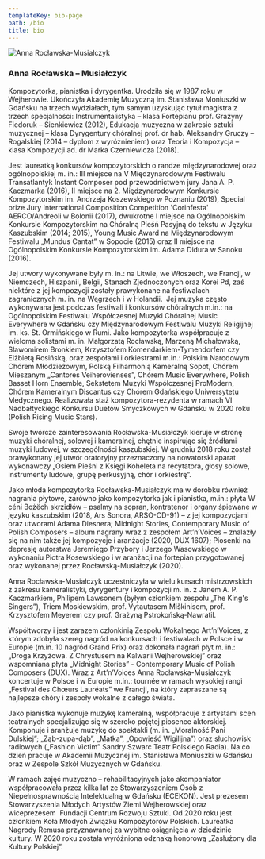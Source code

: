 ```yaml
---
templateKey: bio-page
path: /bio
title: bio
---
```

![Anna Rocławska-Musiałczyk](/img/anna-roclawska-musialczyk003.jpg "Anna Rocławska-Musiałczyk")
<div class="separator"></div>
<h3 class="page__subtitle">Anna Rocławska – Musiałczyk</h3>

<p class="box bio__box bio__box--main">Kompozytorka, pianistka i dyrygentka. Urodziła się w 1987 roku w Wejherowie. Ukończyła Akademię Muzyczną im. Stanisława Moniuszki w Gdańsku na trzech wydziałach, tym samym uzyskując tytuł magistra z trzech specjalności: Instrumentalistyka – klasa Fortepianu prof. Grażyny Fiedoruk – Sienkiewicz (2012), Edukacja muzyczna w zakresie sztuki muzycznej – klasa Dyrygentury chóralnej prof. dr hab. Aleksandry Gruczy – Rogalskiej (2014 – dyplom z wyróżnieniem) oraz Teoria i Kompozycja – klasa Kompozycji ad. dr Marka Czerniewicza (2018).</p>
<div class="separator"></div>
<p class="box bio__box">Jest laureatką konkursów kompozytorskich o randze międzynarodowej oraz ogólnopolskiej m. in.: III miejsce na V Międzynarodowym Festiwalu Transatlantyk Instant Composer pod przewodnictwem jury Jana A. P. Kaczmarka (2016), II miejsce na 2. Międzynarodowym Konkursie Kompozytorskim im. Andrzeja Koszewskiego w Poznaniu (2019), Special prize Jury International Composition Competition 'Corinfesta' AERCO/Andreoli w Bolonii (2017), dwukrotne I miejsce na Ogólnopolskim Konkursie Kompozytorskim na Chóralną Pieśń Pasyjną do tekstu w Języku Kaszubskim (2014; 2015), Young Music Award na Międzynarodowym Festiwalu „Mundus Cantat” w Sopocie (2015) oraz II miejsce na Ogólnopolskim Konkursie Kompozytorskim im. Adama Didura w Sanoku (2016).</p>
<div class="separator"></div>
<p class="box bio__box">Jej utwory wykonywane były m. in.: na Litwie, we Włoszech, we Francji, w Niemczech, Hiszpanii, Belgii, Stanach Zjednoczonych oraz Korei Pd, zaś niektóre z jej kompozycji zostały prawykonane na festiwalach  zagranicznych m. in. na Węgrzech i w Holandii.  Jej muzyka często wykonywana jest podczas festiwali i konkursów chóralnych m.in.: na Ogólnopolskim Festiwalu Współczesnej Muzyki Chóralnej Music Everywhere w Gdańsku czy Międzynarodowym Festiwalu Muzyki Religijnej im. ks. St. Ormińskiego w Rumi. Jako kompozytorka współpracuje z wieloma solistami m. in. Małgorzatą Rocławską, Marzeną Michałowską, Sławomirem Bronkiem, Krzysztofem Komendarkiem-Tymendorfem czy Elżbietą Rosińską, oraz zespołami i orkiestrami m.in.: Polskim Narodowym Chórem Młodzieżowym, Polską Filharmonią Kameralną Sopot, Chórem Mieszanym „Cantores Veiherovienses”, Chórem Music Everywhere, Polish Basset Horn Ensemble, Sekstetem Muzyki Współczesnej ProModern, Chórem Kameralnym Discantus czy Chórem Gdańskiego Uniwersytetu Medycznego. Realizowała staż kompozytora-rezydenta w ramach VI Nadbałtyckiego Konkursu Duetów Smyczkowych w Gdańsku w 2020 roku (Polish Rising Music Stars).</p>
<div class="separator"></div>
<p class="box bio__box">
Swoje twórcze zainteresowania Rocławska-Musiałczyk kieruje w stronę muzyki chóralnej, solowej i kameralnej, chętnie inspirując się źródłami muzyki ludowej, w szczególności kaszubskiej. W grudniu 2018 roku został prawykonany jej utwór oratoryjny przeznaczony na nowatorski aparat wykonawczy „Osiem Pieśni z Księgi Koheleta na recytatora, głosy solowe, instrumenty ludowe, grupę perkusyjną, chór i orkiestrę”.
</p>
<div class="separator"></div>
<p class="box bio__box">
Jako młoda kompozytorka Rocławska-Musiałczyk ma w dorobku również nagrania płytowe, zarówno jako kompozytorka jak i pianistka, m.in.: płyta W céni Bożëch skrzidłów – psalmy na sopran, kontratenor i organy śpiewane w języku kaszubskim (2018, Ars Sonora, ARSO-CD-91) – z jej kompozycjami oraz utworami Adama Diesnera; Midnight Stories, Contemporary Music of Polish Composers – album nagrany wraz z zespołem Art’n’Voices – znalazły się na nim także jej kompozycje i aranżacje (2020, DUX 1607); Piosenki na depresję autorstwa Jeremiego Przybory i Jerzego Wasowskiego w wykonaniu Piotra Kosewskiego i w aranżacji na fortepian przygotowanej oraz wykonanej przez Rocławską-Musiałczyk (2020).
</p>
<div class="separator"></div>
<p class="box bio__box">
Anna Rocławska-Musiałczyk uczestniczyła w wielu kursach mistrzowskich z zakresu kameralistyki, dyrygentury i kompozycji m. in. z Janem A. P. Kaczmarkiem, Philipem Lawsonem (byłym członkiem zespołu „The King's Singers”), Triem Moskiewskim, prof. Vytautasem Miškinisem, prof. Krzysztofem Meyerem czy prof. Grażyną Pstrokońską-Nawratil.
</p>
<div class="separator"></div>
<p class="box bio__box">
Współtworzy i jest zarazem członkinią Zespołu Wokalnego Art’n’Voices, z którym zdobyła szereg nagród na konkursach i festiwalach w Polsce i w Europie (m.in. 10 nagród Grand Prix) oraz dokonała nagrań płyt m. in.: „Droga Krzyżowa. Z Chrystusem na Kalwarii Wejherowskiej” oraz  wspomniana płyta „Midnight Stories” - Contemporary Music of Polish Composers (DUX). Wraz z Art’n’Voices Anna Rocławska-Musiałczyk koncertuje w Polsce i w Europie m.in.: tournée w ramach wysokiej rangi „Festival des Chœurs Lauréats” we Francji, na który zapraszane są najlepsze chóry i zespoły wokalne z całego świata.
</p>
<div class="separator"></div>
<p class="box bio__box">
Jako pianistka wykonuje muzykę kameralną, współpracuje z artystami scen teatralnych specjalizując się w szeroko pojętej piosence aktorskiej. Komponuje i aranżuje muzykę do spektakli (m. in. „Moralność Pani Dulskiej”; „Ząb-zupa-dąb”, „Matka”, „Opowieść Wigilijna”) oraz słuchowisk radiowych („Fashion Victim” Sandry Szwarc Teatr Polskiego Radia). Na co dzień pracuje w Akademii Muzycznej im. Stanisława Moniuszki w Gdańsku oraz w Zespole Szkół Muzycznych w Gdańsku.
</p>
<div class="separator"></div>
<p class="box bio__box">
W ramach zajęć muzyczno – rehabilitacyjnych jako akompaniator współpracowała przez kilka lat ze Stowarzyszeniem Osób z Niepełnosprawnością Intelektualną w Gdańsku (ECEKON). Jest prezesem Stowarzyszenia Młodych Artystów Ziemi Wejherowskiej oraz wiceprezesem  Fundacji Centrum Rozwoju Sztuki. Od 2020 roku jest członkiem Koła Młodych Związku Kompozytorów Polskich. Laureatka Nagrody Remusa przyznawanej za wybitne osiągnięcia w dziedzinie kultury. W 2020 roku została wyróżniona odznaką honorową „Zasłużony dla Kultury Polskiej”.
</p>
